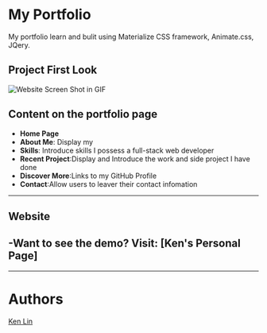 # My Portfolio
My portfolio learn and bulit using Materialize CSS framework, Animate.css, JQery.


## Project First Look
![Website Screen Shot in GIF](project-screenshot.gif)


## Content on the portfolio page
- **Home Page**
- **About Me**: Display my 
- **Skills**: Introduce skills I possess a full-stack web developer
- **Recent Project**:Display and Introduce the work and side project I have done
- **Discover More**:Links to my GitHub Profile
- **Contact**:Allow users to leaver their contact infomation

___

## Website
-Want to see the demo? Visit: [Ken's Personal Page]
-

___

# Authors
[Ken Lin](https://github.com/LYS786)

